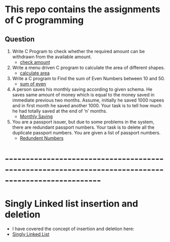 # This repo contains the assignments of C programming

## Question
  1) Write C Program to check whether the required amount can be withdrawn from the available amount.
     - [check amount](https://github.com/saran-surya/c-assignments/tree/master/check%20amount/check_amount.c)
  2) Write a menu driven C  program  to calculate the area of different shapes.
     - [calculate area](https://github.com/saran-surya/c-assignments/tree/master/area%20calculation/area.c)
  3) Write a C program to Find the sum of Even Numbers between 10 and 50.
     - [sum of even](https://github.com/saran-surya/c-assignments/tree/master/sum%20of%20even/sum_of_even.c)
  4) A person saves his monthly saving according to given schema. He saves same amount of money which is equal to the money saved in immediate previous two months. Assume, initially he saved 1000 rupees and in first month he saved another 1000. Your task is to tell how much he had totally saved at the end of ‘n’ months.
      - [Monthly Saving](https://github.com/saran-surya/c-assignments/tree/master/monthly%20savings/monthly.c)
  5) You are a passport issuer, but due to some problems in the system, there are redundant
     passport numbers. Your task is to delete all the duplicate passport numbers. You are
     given a list of passport numbers.
      - [Redundent Numbers](https://github.com/saran-surya/c-assignments/tree/master/redundent%20numbers/redundent.c)

# ---------------------------------------------------------------------------------------------------

# Singly Linked list insertion and deletion
   - I have covered the concept of insertion and deletion here:
   - [Singly Linked List](https://github.com/saran-surya/c-assignments/tree/master/linkedlist/linkedlist.c)